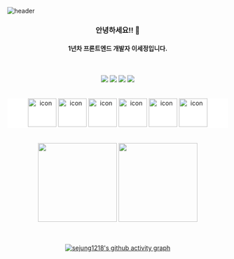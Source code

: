 ![header](https://capsule-render.vercel.app/api?type=waving&color=auto&height=170&section=header&text=Lee%20Sejung&fontSize=50)
<!--  <img src="https://capsule-render.vercel.app/api?type=모양&color=색상코드&height=높이&section=header&text=텍스트&fontSize=텍스트크기" />  -->
<div align='center'>
  
  ### 안녕하세요!! 👋
  #### 1년차 프론트엔드 개발자 이세정입니다.
  
  <br/>
<!--   [![sejung1218's wakatime stats](https://github-readme-stats.vercel.app/api/wakatime?username=sejung1218)](https://github.com/sejung1218/github-readme-stats) -->
  <br/>
  
  <div>
    <img src="https://img.shields.io/badge/React-61DAFB?style=for-the-badge&logo=React&logoColor=black"/> 
    <img src="https://img.shields.io/badge/JavaScript-F7DF1E?style=for-the-badge&logo=JavaScript&logoColor=black"/> 
    <img src="https://img.shields.io/badge/TypeScript-3178C6?style=for-the-badge&logo=TypeScript&logoColor=black"/> 
    <img src="https://img.shields.io/badge/Next.js-FFFFFF?style=for-the-badge&logo=Next.js&logoColor=black"/>
  </div>
  
  <br/>
  <br/>
  
  <div style="background-color: #ffffff">
    <img src="https://techstack-generator.vercel.app/ts-icon.svg" alt="icon" width="65" height="65" />
    <img src="https://techstack-generator.vercel.app/react-icon.svg" alt="icon" width="65" height="65" />
    <img src="https://techstack-generator.vercel.app/github-icon.svg" alt="icon" width="65" height="65" color='white' />
<!--     <img src="https://techstack-generator.vercel.app/nginx-icon.svg" alt="icon" width="65" height="65" /> -->
    <img src="https://techstack-generator.vercel.app/js-icon.svg" alt="icon" width="65" height="65" />
    <img src="https://techstack-generator.vercel.app/eslint-icon.svg" alt="icon" width="65" height="65" />
    <img src="https://techstack-generator.vercel.app/prettier-icon.svg" alt="icon" width="65" height="65"/>
  </div>

  <br/>
  <br/>
  
<div>
  <img src="https://github-readme-stats.vercel.app/api?username=sejung1218&show_icons=true&theme=dark&count_private=true" height="180"/>
  <img src="https://github-readme-stats.vercel.app/api/top-langs/?username=sejung1218&theme=dark&layout=compact" height="180"/>
</div>

  <br/>
  <br/>
  
  [![sejung1218's github activity graph](https://github-readme-activity-graph.vercel.app/graph?username=sejung1218&theme=react-dark)](https://github.com/ashutosh00710/github-readme-activity-graph)
</div>
